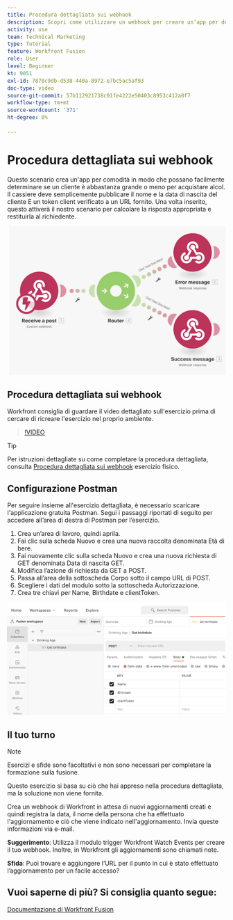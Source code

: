 ```yaml
---
title: Procedura dettagliata sui webhook
description: Scopri come utilizzare un webhook per creare un’app per determinare se un cliente è abbastanza grande o meno per acquistare alcol, il tutto in [!DNL Adobe Workfront Fusion].
activity: use
team: Technical Marketing
type: Tutorial
feature: Workfront Fusion
role: User
level: Beginner
kt: 9051
exl-id: 7870c9db-d538-440a-8972-e7bc5ac5af93
doc-type: video
source-git-commit: 57b112921738c01fe4222e50403c8953c412a0f7
workflow-type: tm+mt
source-wordcount: '371'
ht-degree: 0%

---
```


# Procedura dettagliata sui webhook

Questo scenario crea un&#39;app per comodità in modo che possano facilmente determinare se un cliente è abbastanza grande o meno per acquistare alcol. Il cassiere deve semplicemente pubblicare il nome e la data di nascita del cliente E un token client verificato a un URL fornito. Una volta inserito, questo attiverà il nostro scenario per calcolare la risposta appropriata e restituirla al richiedente.

![Immagine che utilizza il modulo switch](assets/beyond-basic-modules-5.png)

## Procedura dettagliata sui webhook

Workfront consiglia di guardare il video dettagliato sull&#39;esercizio prima di cercare di ricreare l&#39;esercizio nel proprio ambiente.

>[!VIDEO](https://video.tv.adobe.com/v/335292/?quality=12&learn=on)

>[!TIP]
>
>Per istruzioni dettagliate su come completare la procedura dettagliata, consulta [Procedura dettagliata sui webhook](https://experienceleague.adobe.com/docs/workfront-learn/tutorials-workfront/fusion/exercises/webhooks.html?lang=en) esercizio fisico.

## Configurazione Postman

Per seguire insieme all&#39;esercizio dettagliata, è necessario scaricare l&#39;applicazione gratuita Postman. Segui i passaggi riportati di seguito per accedere all’area di destra di Postman per l’esercizio.

1. Crea un’area di lavoro, quindi aprila.
1. Fai clic sulla scheda Nuovo e crea una nuova raccolta denominata Età di bere.
1. Fai nuovamente clic sulla scheda Nuovo e crea una nuova richiesta di GET denominata Data di nascita GET.
1. Modifica l’azione di richiesta da GET a POST.
1. Passa all’area della sottoscheda Corpo sotto il campo URL di POST.
1. Scegliere i dati del modulo sotto la sottoscheda Autorizzazione.
1. Crea tre chiavi per Name, Birthdate e clientToken.

![Immagine che utilizza il modulo switch](assets/beyond-basic-modules-6.png)

## Il tuo turno

>[!NOTE]
>
>Esercizi e sfide sono facoltativi e non sono necessari per completare la formazione sulla fusione.

Questo esercizio si basa su ciò che hai appreso nella procedura dettagliata, ma la soluzione non viene fornita.

Crea un webhook di Workfront in attesa di nuovi aggiornamenti creati e quindi registra la data, il nome della persona che ha effettuato l&#39;aggiornamento e ciò che viene indicato nell&#39;aggiornamento. Invia queste informazioni via e-mail.

**Suggerimento**: Utilizza il modulo trigger Workfront Watch Events per creare il tuo webhook. Inoltre, in Workfront gli aggiornamenti sono chiamati note.

**Sfida**: Puoi trovare e aggiungere l’URL per il punto in cui è stato effettuato l’aggiornamento per un facile accesso?


## Vuoi saperne di più? Si consiglia quanto segue:

[Documentazione di Workfront Fusion](https://experienceleague.adobe.com/docs/workfront/using/adobe-workfront-fusion/workfront-fusion-2.html?lang=en)
